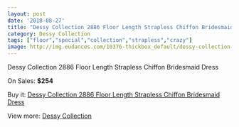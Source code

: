 ```yaml
---
layout: post
date: '2018-08-27'
title: "Dessy Collection 2886 Floor Length Strapless Chiffon Bridesmaid Dress"
category: Dessy Collection
tags: ["floor","special","collection","strapless","crazy"]
image: http://img.eudances.com/10376-thickbox_default/dessy-collection-2886-floor-length-strapless-chiffon-bridesmaid-dress.jpg
---
```

Dessy Collection 2886 Floor Length Strapless Chiffon Bridesmaid Dress

On Sales: **$254**
<a href="https://www.eudances.com/en/dessy-collection/3381-dessy-collection-2886-floor-length-strapless-chiffon-bridesmaid-dress.html"><amp-img layout="responsive" width="600" height="600" src="//img.eudances.com/10376-thickbox_default/dessy-collection-2886-floor-length-strapless-chiffon-bridesmaid-dress.jpg" alt="Dessy Collection 2886 Floor Length Strapless Chiffon Bridesmaid Dress 0" /></a>
<a href="https://www.eudances.com/en/dessy-collection/3381-dessy-collection-2886-floor-length-strapless-chiffon-bridesmaid-dress.html"><amp-img layout="responsive" width="600" height="600" src="//img.eudances.com/10379-thickbox_default/dessy-collection-2886-floor-length-strapless-chiffon-bridesmaid-dress.jpg" alt="Dessy Collection 2886 Floor Length Strapless Chiffon Bridesmaid Dress 1" /></a>
<a href="https://www.eudances.com/en/dessy-collection/3381-dessy-collection-2886-floor-length-strapless-chiffon-bridesmaid-dress.html"><amp-img layout="responsive" width="600" height="600" src="//img.eudances.com/10378-thickbox_default/dessy-collection-2886-floor-length-strapless-chiffon-bridesmaid-dress.jpg" alt="Dessy Collection 2886 Floor Length Strapless Chiffon Bridesmaid Dress 2" /></a>
<a href="https://www.eudances.com/en/dessy-collection/3381-dessy-collection-2886-floor-length-strapless-chiffon-bridesmaid-dress.html"><amp-img layout="responsive" width="600" height="600" src="//img.eudances.com/10377-thickbox_default/dessy-collection-2886-floor-length-strapless-chiffon-bridesmaid-dress.jpg" alt="Dessy Collection 2886 Floor Length Strapless Chiffon Bridesmaid Dress 3" /></a>

Buy it: [Dessy Collection 2886 Floor Length Strapless Chiffon Bridesmaid Dress](https://www.eudances.com/en/dessy-collection/3381-dessy-collection-2886-floor-length-strapless-chiffon-bridesmaid-dress.html "Dessy Collection 2886 Floor Length Strapless Chiffon Bridesmaid Dress")

View more: [Dessy Collection](https://www.eudances.com/en/60-Dessy-Collection "Dessy Collection")